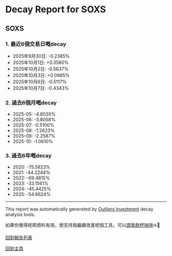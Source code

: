 # Decay Report for SOXS

## SOXS

### 1. 最近6個交易日嘅decay

- 2025年9月30日: -0.2385%
- 2025年10月1日: +0.3580%
- 2025年10月2日: -0.5637%
- 2025年10月3日: +0.0895%
- 2025年10月6日: -0.5117%
- 2025年10月7日: -0.4343%

### 2. 過去6個月嘅decay

- 2025-05: -4.8030%
- 2025-06: -3.8058%
- 2025-07: -0.5100%
- 2025-08: -1.2623%
- 2025-09: -2.2587%
- 2025-10: -1.0610%

### 3. 過去6年嘅decay

- 2020: -75.5923%
- 2021: -44.2244%
- 2022: -69.4815%
- 2023: -33.1561%
- 2024: -45.4425%
- 2025: -54.6624%

------------------------------
This report was automatically generated by [Outliers Investment](https://outliersecon.github.io/Outliers-Investment/) decay analysis tools.

如果你覺得呢啲資料有用，想支持我繼續改進呢個工具，可以[請我飲杯咖啡](https://buymeacoffee.com/outliersecon)☕🙏

[回到報告列表](https://outliersecon.github.io/Outliers-Investment/reports/reports_public)

[回到主頁](https://outliersecon.github.io/Outliers-Investment/)